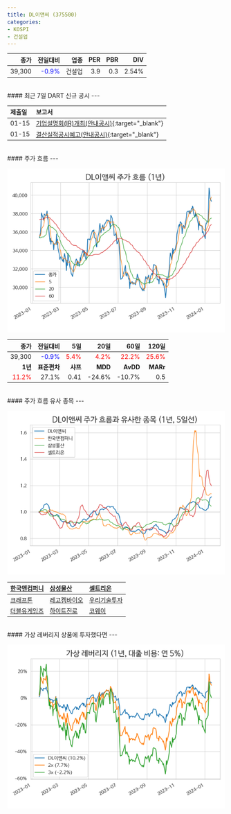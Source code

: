 ```yaml
---
title: DL이앤씨 (375500)
categories:
- KOSPI
- 건설업
---
```


|**종가**|**전일대비**|**업종**|**PER**|**PBR**|**DIV**|
|-------:|-----------:|-------:|------:|------:|------:|
|39,300|<span style="color: blue">-0.9%</span>|건설업|3.9|0.3|2.54%|

<!-- more -->

<br>
#### 최근 7일 DART 신규 공시<a id="dart"></a>
---


|**제출일**|**보고서**|
|:-----|:-------|
|01-15|[기업설명회(IR)개최(안내공시)](https://dart.fss.or.kr/dsaf001/main.do?rcpNo=20240115800519){:target="_blank"}|
|01-15|[결산실적공시예고(안내공시)](https://dart.fss.or.kr/dsaf001/main.do?rcpNo=20240115800516){:target="_blank"}|

<br>
#### 주가 흐름<a id="price"></a>
---

![375500](/assets/images/stock/375500.png)

|**종가**|**전일대비**|**5일**|**20일**|**60일**|**120일**|
|-------:|-----------:|------:|-------:|-------:|--------:|
| 39,300 | <span style="color: blue">-0.9%</span> | <span style="color: red">5.4%</span> | <span style="color: red">4.2%</span> | <span style="color: red">22.2%</span> | <span style="color: red">25.6%</span> |
|**1년**|**표준편차**|**샤프**|**MDD**|**AvDD**|**MARr**|
| <span style="color: red">11.2%</span> | 27.1% | 0.41 | -24.6% | -10.7% | 0.5 |

<br>
#### 주가 흐름 유사 종목<a id="corr"></a>
---

![375500](/assets/images/stock/375500_corr.png)

| [한국앤컴퍼니](/000240/) | [삼성물산](/028260/) | [셀트리온](/068270/) |
|:---------------------------------------|:---------------------------------------|:---------------------------------------|
| [크래프톤](/259960/) | [레고켐바이오](/141080/) | [우리기술투자](/041190/) |
| [더블유게임즈](/192080/) | [하이트진로](/000080/) | [코웨이](/021240/) |

<br>
#### 가상 레버리지 상품에 투자했다면<a id="2x"></a>
---

![375500](/assets/images/stock/375500_2x.png)

[^corr]: 상관계수를 이용하여 분석하였습니다.